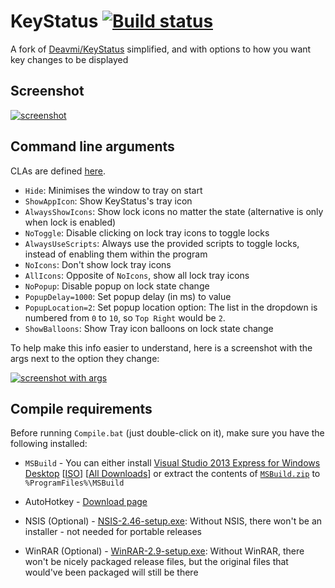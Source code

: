 # KeyStatus [![Build status](https://ci.appveyor.com/api/projects/status/9iuxa35vg8bhsscl)](https://ci.appveyor.com/project/Walkman100/KeyStatus)
A fork of [Deavmi/KeyStatus](https://github.com/Walkman-Mirror/KeyStatus) simplified, and with options to how you want key changes to be displayed

## Screenshot
[![screenshot][screenshot]][screenshot]

  [screenshot]: http://walkman100.github.io/images/Screenshots/My_Projects/KeyStatus/MainWindow.png

## Command line arguments
CLAs are defined [here](https://github.com/Walkman100/KeyStatus/blob/master/KeyStatus.vb#L12-51).
- `Hide`: Minimises the window to tray on start
- `ShowAppIcon`: Show KeyStatus's tray icon
- `AlwaysShowIcons`: Show lock icons no matter the state (alternative is only when lock is enabled)
- `NoToggle`: Disable clicking on lock tray icons to toggle locks
- `AlwaysUseScripts`: Always use the provided scripts to toggle locks, instead of enabling them within the program
- `NoIcons`: Don't show lock tray icons
- `AllIcons`: Opposite of `NoIcons`, show all lock tray icons
- `NoPopup`: Disable popup on lock state change
- `PopupDelay=1000`: Set popup delay (in ms) to value
- `PopupLocation=2`: Set popup location option: The list in the dropdown is numbered from `0` to `10`, so `Top Right` would be `2`.
- `ShowBalloons`: Show Tray icon balloons on lock state change

To help make this info easier to understand, here is a screenshot with the args next to the option they change:

[![screenshot with args][screenshot with args]][screenshot with args]

  [screenshot with args]: http://walkman100.github.io/images/Screenshots/My_Projects/KeyStatus/MainWindowArgs.png

## Compile requirements
Before running `Compile.bat` (just double-click on it), make sure you have the following installed:

- `MSBuild` - You can either install
[Visual Studio 2013 Express for Windows Desktop](http://go.microsoft.com/?linkid=9832280&clcid=0x409)
[[ISO](http://go.microsoft.com/?linkid=9832270&clcid=0x409)]
[[All Downloads](http://www.visualstudio.com/en-us/downloads/download-visual-studio-vs#DownloadFamilies_2)]
or extract the contents of
[`MSBuild.zip`](https://github.com/Walkman100/WinCompile/raw/master/MSBuild.zip)
to `%ProgramFiles%\MSBuild`

- AutoHotkey - [Download page](http://ahkscript.org/download/)

- NSIS (Optional) - [NSIS-2.46-setup.exe](https://github.com/Walkman100/WinCompile/raw/master/NSIS-2.46-setup.exe):
Without NSIS, there won't be an installer - not needed for portable releases

- WinRAR (Optional) - [WinRAR-2.9-setup.exe](https://github.com/Walkman100/WinCompile/raw/master/WinRAR-2.9-setup.exe):
Without WinRAR, there won't be nicely packaged release files,
but the original files that would've been packaged will still be there
